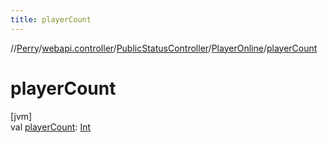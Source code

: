```yaml
---
title: playerCount
---
```

//[Perry](../../../../index.html)/[webapi.controller](../../index.html)/[PublicStatusController](../index.html)/[PlayerOnline](index.html)/[playerCount](player-count.html)



# playerCount



[jvm]\
val [playerCount](player-count.html): [Int](https://kotlinlang.org/api/latest/jvm/stdlib/kotlin/-int/index.html)





